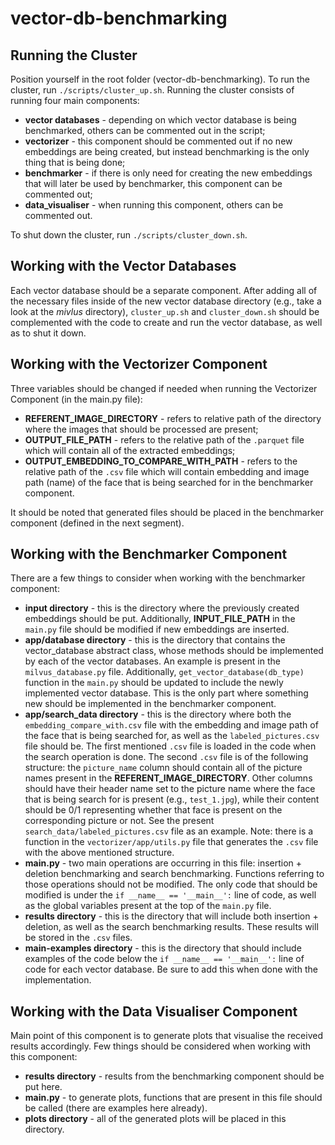 # vector-db-benchmarking

## Running the Cluster

Position yourself in the root folder (vector-db-benchmarking).
To run the cluster, run ```./scripts/cluster_up.sh```.
Running the cluster consists of running four main components:
- <b>vector databases</b> - depending on which vector database is being benchmarked, others can be commented out in the script;
- <b>vectorizer</b> - this component should be commented out if no new embeddings are being created, but instead benchmarking is the only thing that is being done;
- <b>benchmarker</b> - if there is only need for creating the new embeddings that will later be used by benchmarker, this component can be commented out;
- <b>data_visualiser</b> - when running this component, others can be commented out.

To shut down the cluster, run ```./scripts/cluster_down.sh```.

## Working with the Vector Databases
Each vector database should be a separate component. After adding all of the necessary files inside of the new vector database directory (e.g., take a look at the  _mivlus_ directory), ```cluster_up.sh``` and ```cluster_down.sh``` should be complemented with the code to create and run the vector database, as well as to shut it down.

## Working with the Vectorizer Component
Three variables should be changed if needed when running the Vectorizer Component (in the main.py file):
- <b>REFERENT_IMAGE_DIRECTORY</b> - refers to relative path of the directory where the images that should be processed are present;
- <b>OUTPUT_FILE_PATH</b> - refers to the relative path of the ```.parquet``` file which will contain all of the extracted embeddings;
- <b>OUTPUT_EMBEDDING_TO_COMPARE_WITH_PATH</b> - refers to the relative path of the ```.csv``` file which will contain embedding and image path (name) of the face that is being searched for in the benchmarker component.

It should be noted that generated files should be placed in the benchmarker component (defined in the next segment).

## Working with the Benchmarker Component
There are a few things to consider when working with the benchmarker component:
- <b>input directory</b> - this is the directory where the previously created embeddings should be put. Additionally, <b>INPUT_FILE_PATH</b> in the ```main.py``` file should be modified if new embeddings are inserted.
- <b>app/database directory</b> - this is the directory that contains the vector_database abstract class, whose methods should be implemented by each of the vector databases. An example is present in the ```milvus_database.py``` file. Additionally, ```get_vector_database(db_type)``` function in the ```main.py``` should be updated to include the newly implemented vector database. This is the only part where something new should be implemented in the benchmarker component.
- <b>app/search_data directory</b> - this is the directory where both the ```embedding_compare_with.csv``` file with the embedding and image path of the face that is being searched for, as well as the ```labeled_pictures.csv``` file should be. The first mentioned ```.csv``` file is loaded in the code when the search operation is done. The second ```.csv``` file is of the following structure: the ```picture_name``` column should contain all of the picture names present in the <b>REFERENT_IMAGE_DIRECTORY</b>. Other columns should have their header name set to the picture name where the face that is being search for is present (e.g., ```test_1.jpg```), while their content should be 0/1 representing whether that face is present on the corresponding picture or not. See the present ```search_data/labeled_pictures.csv``` file as an example. Note: there is a function in the ```vectorizer/app/utils.py``` file that generates the ```.csv``` file with the above mentioned structure.
- <b>main.py</b> - two main operations are occurring in this file: insertion + deletion benchmarking and search benchmarking. Functions referring to those operations should not be modified. The only code that should be modified is under the ```if __name__ == '__main__':``` line of code, as well as the global variables present at the top of the ```main.py``` file.
- <b>results directory</b> - this is the directory that will include both insertion + deletion, as well as the search benchmarking results. These results will be stored in the ```.csv``` files.
- <b>main-examples directory</b> - this is the directory that should include examples of the code below the ```if __name__ == '__main__':``` line of code for each vector database. Be sure to add this when done with the implementation.

## Working with the Data Visualiser Component
Main point of this component is to generate plots that visualise the received results accordingly. Few things should be considered when working with this component:
- <b>results directory</b> - results from the benchmarking component should be put here.
- <b>main.py</b> - to generate plots, functions that are present in this file should be called (there are examples here already).
- <b>plots directory</b> - all of the generated plots will be placed in this directory.